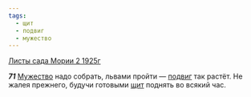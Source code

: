 ```yaml
---
tags:
  - щит
  - подвиг
  - мужество
---
```


[Листы сада Мории 2 1925г](/agni/1925)

___71___
[Мужество](/tag/#мужество) надо собрать, львами пройти — [подвиг](/tag/#подвиг) так растёт. Не жалея прежнего, будучи готовыми [щит](/tag/#щит) поднять во всякий час.   

